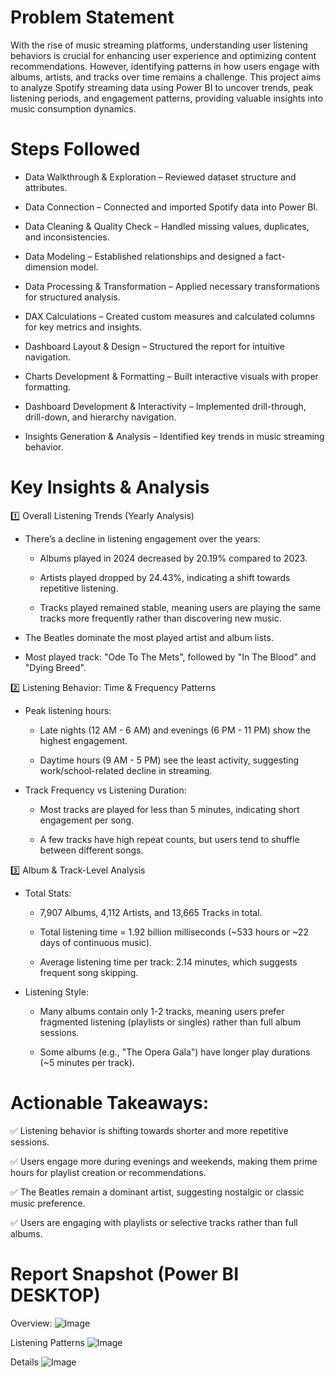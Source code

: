 
# Problem Statement

With the rise of music streaming platforms, understanding user listening behaviors is crucial for enhancing user experience and optimizing content recommendations. However, identifying patterns in how users engage with albums, artists, and tracks over time remains a challenge. This project aims to analyze Spotify streaming data using Power BI to uncover trends, peak listening periods, and engagement patterns, providing valuable insights into music consumption dynamics.

# Steps Followed

 - Data Walkthrough & Exploration – Reviewed dataset structure and attributes.

 - Data Connection – Connected and imported Spotify data into Power BI.

 - Data Cleaning & Quality Check – Handled missing values, duplicates, and inconsistencies.

 - Data Modeling – Established relationships and designed a fact-dimension model.

 - Data Processing & Transformation – Applied necessary transformations for structured analysis.

 - DAX Calculations – Created custom measures and calculated columns for key metrics and insights.

 - Dashboard Layout & Design – Structured the report for intuitive navigation.

 - Charts Development & Formatting – Built interactive visuals with proper formatting.

 - Dashboard Development & Interactivity – Implemented drill-through, drill-down, and hierarchy navigation.

 - Insights Generation & Analysis – Identified key trends in music streaming behavior.


# Key Insights & Analysis

1️⃣ Overall Listening Trends (Yearly Analysis)

 - There’s a decline in listening engagement over the years:

   - Albums played in 2024 decreased by 20.19% compared to 2023.

   - Artists played dropped by 24.43%, indicating a shift towards repetitive listening.

   - Tracks played remained stable, meaning users are playing the same tracks more frequently rather than discovering new music.

 - The Beatles dominate the most played artist and album lists.

 - Most played track: "Ode To The Mets", followed by "In The Blood" and "Dying Breed".

2️⃣ Listening Behavior: Time & Frequency Patterns

 - Peak listening hours:

   - Late nights (12 AM - 6 AM) and evenings (6 PM - 11 PM) show the highest engagement.

   - Daytime hours (9 AM - 5 PM) see the least activity, suggesting work/school-related decline in streaming.

 - Track Frequency vs Listening Duration:

   - Most tracks are played for less than 5 minutes, indicating short engagement per song.

   - A few tracks have high repeat counts, but users tend to shuffle between different songs.

3️⃣ Album & Track-Level Analysis

 - Total Stats:

    - 7,907 Albums, 4,112 Artists, and 13,665 Tracks in total.

    - Total listening time = 1.92 billion milliseconds (~533 hours or ~22 days of continuous music).

    - Average listening time per track: 2.14 minutes, which suggests frequent song skipping.

 - Listening Style:

    - Many albums contain only 1-2 tracks, meaning users prefer fragmented listening (playlists or singles) rather than full album sessions.

    - Some albums (e.g., "The Opera Gala") have longer play durations (~5 minutes per track).

# Actionable Takeaways:

✅ Listening behavior is shifting towards shorter and more repetitive sessions.

✅ Users engage more during evenings and weekends, making them prime hours for playlist creation or recommendations.

✅ The Beatles remain a dominant artist, suggesting nostalgic or classic music preference.

✅ Users are engaging with playlists or selective tracks rather than full albums.

# Report Snapshot (Power BI DESKTOP)

Overview:
![Image](https://github.com/user-attachments/assets/e3e01010-be7a-4cfa-9410-2abbc1c42cb3)


Listening Patterns
![Image](https://github.com/user-attachments/assets/c29381ba-66cb-4693-8cdb-3b326d6fa426)


Details
![Image](https://github.com/user-attachments/assets/6239f3b1-ecb8-4326-b2e1-143ca403508f)


